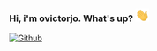 ### Hi, i'm ovictorjo. What's up? <img src="https://raw.githubusercontent.com/ABSphreak/ABSphreak/master/gifs/Hi.gif" width="25px"> 


<p>
  <a href="https://github.com/ovictorjo">
    <img alt="Github" src="https://img.shields.io/badge/GitHub-100000?style=for-the-badge&logo=github&logoColor=white"/>
  </a>
</p>
